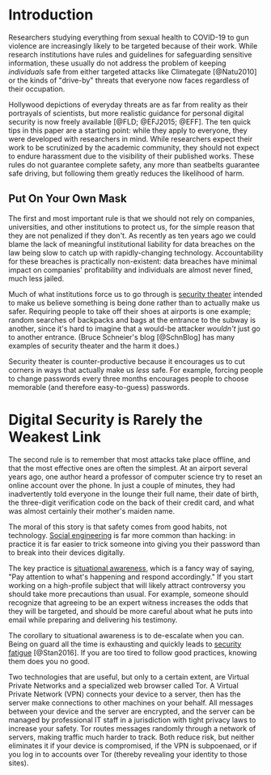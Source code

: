 # Introduction

Researchers studying everything from sexual health to COVID-19 to gun
violence are increasingly likely to be targeted because of their work.
While research institutions have rules and guidelines for safeguarding
sensitive information, these usually do not address the problem of
keeping *individuals* safe from either targeted attacks like Climategate
[@Natu2010] or the kinds of "drive-by" threats that everyone now faces
regardless of their occupation.

Hollywood depictions of everyday threats are as far from reality as
their portrayals of scientists, but more realistic guidance for personal
digital security is now freely available [@FLD; @EFJ2015; @EFF]. The ten
quick tips in this paper are a starting point: while they apply to
everyone, they were developed with researchers in mind. While
researchers expect their work to be scrutinized by the academic
community, they should not expect to endure harassment due to the
visibility of their published works. These rules do not guarantee
complete safety, any more than seatbelts guarantee safe driving, but
following them greatly reduces the likelihood of harm.

## Put On Your Own Mask

The first and most important rule is that we should not rely on
companies, universities, and other institutions to protect us, for the
simple reason that they are not penalized if they don't. As recently as
ten years ago we could blame the lack of meaningful institutional
liability for data breaches on the law being slow to catch up with
rapidly-changing technology. Accountability for these breaches is
practically non-existent: data breaches have minimal impact on
companies' profitability and individuals are almost never fined, much
less jailed.

Much of what institutions force us to go through is
[security theater](g:security-theater) intended to make us believe
something is being done rather than to actually make us
safer. Requiring people to take off their shoes at airports is one
example; random searches of backpacks and bags at the entrance to the
subway is another, since it's hard to imagine that a would-be attacker
*wouldn't* just go to another entrance. (Bruce Schneier's blog
[@SchnBlog] has many examples of security theater and the harm it
does.)

Security theater is counter-productive because it encourages us to cut
corners in ways that actually make us *less* safe. For example, forcing
people to change passwords every three months encourages people to
choose memorable (and therefore easy-to-guess) passwords.

# Digital Security is Rarely the Weakest Link

The second rule is to remember that most attacks take place offline, and
that the most effective ones are often the simplest. At an airport
several years ago, one author heard a professor of computer science try
to reset an online account over the phone. In just a couple of minutes,
they had inadvertently told everyone in the lounge their full name,
their date of birth, the three-digit verification code on the back of
their credit card, and what was almost certainly their mother's maiden
name.

The moral of this story is that safety comes from good habits, not
technology. [Social engineering](g:social-engineering) is far more
common than hacking: in practice it is far easier to trick someone
into giving you their password than to break into their devices
digitally.

The key practice is [situational awareness](g:situational-awareness),
which is a fancy way of saying, "Pay attention to what's happening and
respond accordingly." If you start working on a high-profile subject
that will likely attract controversy you should take more precautions
than usual. For example, someone should recognize that agreeing to be
an expert witness increases the odds that they will be targeted, and
should be more careful about what he puts into email while preparing
and delivering his testimony.

The corollary to situational awareness is to de-escalate when you can.
Being on guard all the time is exhausting and quickly leads to
[security fatigue](g:security-fatigue) [@Stan2016]. If you are too
tired to follow good practices, knowing them does you no good.

Two technologies that are useful, but only to a certain extent, are
Virtual Private Networks and a specialized web browser called Tor. A
Virtual Private Network (VPN) connects your device to a server, then has
the server make connections to other machines on your behalf. All
messages between your device and the server are encrypted, and the
server can be managed by professional IT staff in a jurisdiction with
tight privacy laws to increase your safety. Tor routes messages randomly
through a network of servers, making traffic much harder to track. Both
reduce risk, but neither eliminates it if your device is compromised, if
the VPN is subpoenaed, or if you log in to accounts over Tor (thereby
revealing your identity to those sites).
